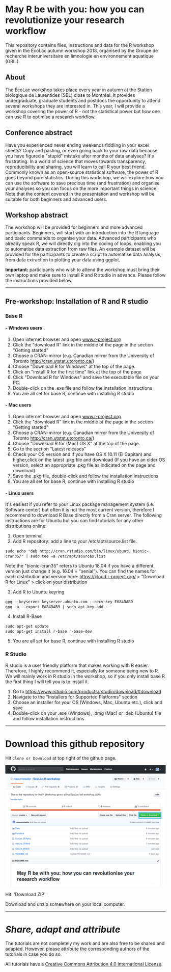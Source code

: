 # May R be with you: how you can revolutionize your research workflow
This repository contains files, instructions and data for the R workshop given in the ÉcoLac autumn workshop 2018, organised by the Groupe de recherche interuniversitaire en limnologie en environnement aquatique (GRIL).

## About
The ÉcoLac workshop takes place every year in autumn at the Station biologique de Laurentides (SBL) close to Montréal. It provides undergraduate, graduate students and postdocs the opportunity to attend several workshops they are interested in. This year, I will provide a workshop covering the power of R - not the statistical power but how one can use R to optimise a research workflow.

## Conference abstract
Have you experienced never ending weekends fiddling in your excel sheets? Copy and pasting, or even going back to your raw data because you have figured a "stupid" mistake after months of data analyses? It's frustrating. In a world of science that moves towards transparency, reproducibility and sharing, you will learn to call R your best friend. Commonly known as an open-source statistical software, the power of R goes beyond pure statistics. During this workshop, we will explore how you can use the software to save precious time (and frustration) and organise your analyses so you can focus on the more important things in science. Note that the content covered in the presentation and workshop will be suitable for both beginners and advanced users.

## Workshop abstract
The workshop will be provided for beginners and more advanced participants. Beginners, will start with an introduction into the R language and basic commands to organise your data. Advanced participants who already speak R, we will directly dig into the coding of loops, enabling you to automatise data extraction from raw files. An example dataset will be provided for the participants to create a script to automatise data analysis, from data extraction to plotting your data using ggplot.

**Important:** participants who wish to attend the workshop must bring their own laptop and make sure to install R and R studio in advance. Please follow the instructions provided below.

---
 
## Pre-workshop: Installation of R and R studio
### Base R
#### - Windows users
1. Open internet browser and open www.r-project.org
2. Click the "download R" link in the middle of the page in the section "Getting started"
3. Choose a CRAN-mirror (e.g. Canadian mirror from the University of Toronto http://cran.utstat.utoronto.ca/)
4. Choose "Download R for Windows" at the top of the page.
5. Click on "install R for the first time" link at the top of the page
6. Click "Download R for Windows" and save the executable file on your PC.
7. Double-click on the .exe file and follow the installation instructions
8. You are all set for base R, continue with installing R studio

#### - Mac users
1. Open internet browser and open www.r-project.org
2. Click the "download R" link in the middle of the page in the section "Getting started"
3. Choose a CRAN-mirror (e.g. Canadian mirror from the University of Toronto http://cran.utstat.utoronto.ca/)
4. Choose "Download R for (Mac) OS X" at the top of the page.
5. Go to the section "Latest releases"
6. Check your OS version and if you have OS X 10.11 (El Capitan) and higher,click on the latest .pkg file and download (If you have an older OS version, select an appropriate .pkg file as indicated on the page and download)
7. Save the .pkg file, double-click and follow the installation instructions
8. You are all set for base R, continue with installing R studio

#### - Linux users
It's easiest if you refer to your Linux package management system (i.e. Software center) but often it is not the most current version, therefore I recommend to download R Base directly from a Cran server. The following instructions are for Ubuntu but you can find tutorials for any other distributions online:

1. Open terminal
2. Add R repository: add a line to your /etc/apt/source.list file. 
```
sudo echo "deb http://cran.rstudio.com/bin/linux/ubuntu bionic-cran35/" | sudo tee -a /etc/apt/sources.list
```
   Note the "bionic-cran35" refers to Ubuntu 18.04 if you have a different version just change it (e.g. 16.04 = "xenial").   You can find the names for each distribution and version here: https://cloud.r-project.org/ > "Download R for Linux" > click on your distribution
  
3. Add R to Ubuntu keyring
```
gpg --keyserver keyserver.ubuntu.com --recv-key E084DAB9
gpg -a --export E084DAB9 | sudo apt-key add -
```
4. Install R-Base
```
sudo apt-get update
sudo apt-get install r-base r-base-dev
```
5. You are all set for base R, continue with installing R studio

### R Studio
R studio is a user friendly platform that makes working with R easier. Therefore, I highly recommend it, especially for someone being new to R. We will mainly work in R studio in the workshop, so if you only install base R the first thing I will tell you is to install it.
1. Go to https://www.rstudio.com/products/rstudio/download/#download
2. Navigate to the "Installers for Supported Platforms" section
3. Choose an installer for your OS (Windows, Mac, Ubuntu etc.), click and save
4. Double-click on your .exe (Windows), .dmg (Mac) or .deb (Ubuntu) file and follow installation instructions

---

# Download this github repository

Hit `Clone or Download` at top right of the github page.

![](./Figures/github_clone.png)

Hit: 'Download ZIP'

Download and unzip somewhere on your local computer.

---

# *Share, adapt and attribute*

The tutorials are not completely my work and are also free to be shared and adapted.
However, please attribute the corresponding authors of the tutorials in case you do so.

All tutorials have a <a rel="license" href="http://creativecommons.org/licenses/by/4.0/">Creative Commons Attribution 4.0 International License</a>.
